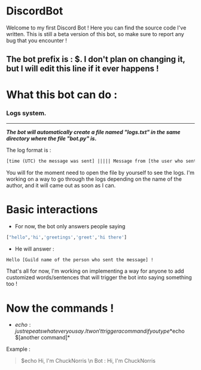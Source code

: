 # DiscordBot

Welcome to my first Discord Bot ! Here you can find the source code I've written. This is still a beta version of this bot, so make sure to report any bug that you encounter !

## **The bot prefix is : $. I don't plan on changing it, but I will edit this line if it ever happens !**




# What this bot can do :

### Logs system.
***********************************************************************************
***The bot will automatically create a file named "logs.txt" in the same directory where the file "bot.py" is.***

The log format is : 

```txt
[time (UTC) the message was sent] ||||| Message from [the user who sent the message : [the content of the message]
```

You will for the moment need to open the file by yourself to see the logs. I'm working on a
way to go through the logs depending on the name of the author, and it will came out as soon as I can.

# Basic interactions

- For now, the bot only answers people saying 
```py
["hello",'hi','greetings','greet','hi there']
```

- He will answer : 

```txt
Hello [Guild name of the person who sent the message] !
```

That's all for now, I'm working on implementing a way for anyone to add customized words/sentences that will trigger the bot into saying something too !

# Now the commands !

- $echo : just repeats whatever you say. It won't trigger a command if you type *$echo $[another command]*

Example : 

> $echo Hi, I'm ChuckNorris
\n
> Bot : Hi, I'm ChuckNorris

